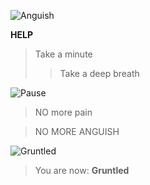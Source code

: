 ![Anguish](https://i.imgur.com/11zE3dH.jpeg "Pain")


**HELP**

> Take a minute
>> Take a deep breath


![Pause](https://i.imgur.com/R3w2EHl.jpeg "pause")


> NO more pain

> NO MORE ANGUISH

![Gruntled](https://i.imgur.com/y36g2bW.jpeg "Gruntled")

> You are now: **Gruntled**
